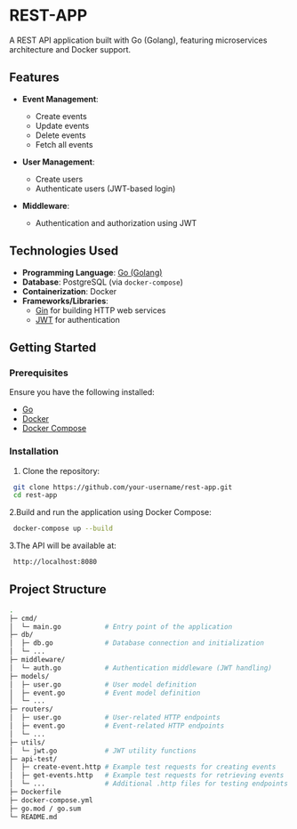 # REST-APP

A REST API application built with Go (Golang), featuring microservices architecture and Docker support.

## Features

- **Event Management**:
  - Create events
  - Update events
  - Delete events
  - Fetch all events
  
- **User Management**:
  - Create users
  - Authenticate users (JWT-based login)
  
- **Middleware**:
  - Authentication and authorization using JWT

## Technologies Used

- **Programming Language**: [Go (Golang)](https://golang.org/)
- **Database**: PostgreSQL (via `docker-compose`)
- **Containerization**: Docker
- **Frameworks/Libraries**:
  - [Gin](https://github.com/gin-gonic/gin) for building HTTP web services
  - [JWT](https://github.com/golang-jwt/jwt) for authentication

## Getting Started

### Prerequisites

Ensure you have the following installed:
- [Go](https://golang.org/dl/)
- [Docker](https://www.docker.com/)
- [Docker Compose](https://docs.docker.com/compose/)

### Installation

1. Clone the repository:
```bash
 git clone https://github.com/your-username/rest-app.git
 cd rest-app
 ```
2.Build and run the application using Docker Compose:
  ```bash
   docker-compose up --build
   ```
3.The API will be available at:
  ```bash
   http://localhost:8080
   ```

## Project Structure

```bash
.
├─ cmd/
│  └─ main.go           # Entry point of the application
├─ db/
│  ├─ db.go             # Database connection and initialization
│  └─ ...
├─ middleware/
│  └─ auth.go           # Authentication middleware (JWT handling)
├─ models/
│  ├─ user.go           # User model definition
│  ├─ event.go          # Event model definition
│  └─ ...
├─ routers/
│  ├─ user.go           # User-related HTTP endpoints
│  ├─ event.go          # Event-related HTTP endpoints
│  └─ ...
├─ utils/
│  └─ jwt.go            # JWT utility functions
├─ api-test/
│  ├─ create-event.http # Example test requests for creating events
│  ├─ get-events.http   # Example test requests for retrieving events
│  └─ ...               # Additional .http files for testing endpoints
├─ Dockerfile
├─ docker-compose.yml
├─ go.mod / go.sum
└─ README.md
```

